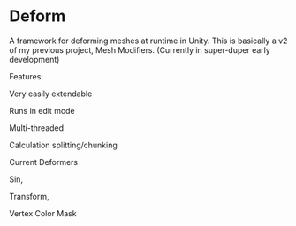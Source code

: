 # Deform
A framework for deforming meshes at runtime in Unity. This is basically a v2 of my previous project, Mesh Modifiers. (Currently in super-duper early development)

Features:
 
  Very easily extendable
  
  Runs in edit mode
  
  Multi-threaded
  
  Calculation splitting/chunking

Current Deformers

  Sin, 
  
  Transform, 
  
  Vertex Color Mask

